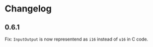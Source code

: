 Changelog
=========

0.6.1
-----

Fix: `InputOutput` is now representend as `i16` instead of `u16` in C code.